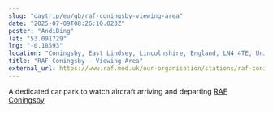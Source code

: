 ```yaml
---
slug: "daytrip/eu/gb/raf-coningsby-viewing-area"
date: "2025-07-09T08:26:10.023Z"
poster: "AndiBing"
lat: "53.091729"
lng: "-0.18593"
location: "Coningsby, East Lindsey, Lincolnshire, England, LN4 4TE, United Kingdom"
title: "RAF Coningsby - Viewing Area"
external_url: https://www.raf.mod.uk/our-organisation/stations/raf-coningsby/flying-info/
---
```

A dedicated car park to watch aircraft arriving and departing [RAF Coningsby](https://www.raf.mod.uk/our-organisation/stations/raf-coningsby/) 